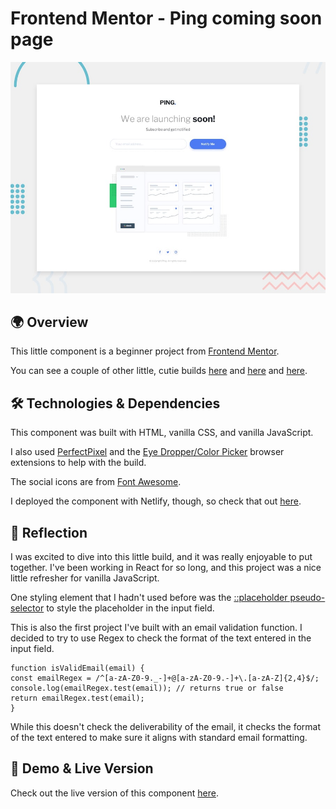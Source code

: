 # Frontend Mentor - Ping coming soon page

![Design preview for the Ping coming soon page coding challenge](./project%20requirements/design/desktop-preview.jpg)

## 🌍 Overview

This little component is a beginner project from [Frontend Mentor](https://www.frontendmentor.io/challenges/ping-single-column-coming-soon-page-5cadd051fec04111f7b848da/hub).

You can see a couple of other little, cutie builds [here](https://github.com/crwainstock/fe-mentor-social-proof) and [here](https://github.com/crwainstock/fe-mentor-product-preview) and [here](https://github.com/crwainstock/fe-mentor-testimonial-grid).

## 🛠️ Technologies & Dependencies

This component was built with HTML, vanilla CSS, and vanilla JavaScript.

I also used [PerfectPixel](https://www.welldonecode.com/perfectpixel/) and the [Eye Dropper/Color Picker](https://eyedropper.org/) browser extensions to help with the build.

The social icons are from [Font Awesome](https://fontawesome.com/icons).

I deployed the component with Netlify, though, so check that out [here](https://glowing-babka-60bb1c.netlify.app/).

## 🤔 Reflection

I was excited to dive into this little build, and it was really enjoyable to put together. I've been working in React for so long, and this project was a nice little refresher for vanilla JavaScript.

One styling element that I hadn't used before was the [::placeholder pseudo-selector](https://developer.mozilla.org/en-US/docs/Web/CSS/::placeholder) to style the placeholder in the input field.

This is also the first project I've built with an email validation function. I decided to try to use Regex to check the format of the text entered in the input field.

```
function isValidEmail(email) {
const emailRegex = /^[a-zA-Z0-9._-]+@[a-zA-Z0-9.-]+\.[a-zA-Z]{2,4}$/;
console.log(emailRegex.test(email)); // returns true or false
return emailRegex.test(email);
}
```

While this doesn't check the deliverability of the email, it checks the format of the text entered to make sure it aligns with standard email formatting.

## 👀 Demo & Live Version

Check out the live version of this component [here](https://glowing-babka-60bb1c.netlify.app/).
